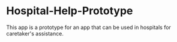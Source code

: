 Hospital-Help-Prototype
=============

This app is a prototype for an app that can be used in hospitals for caretaker's assistance.
